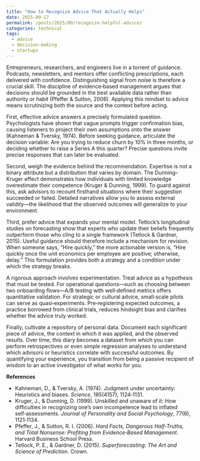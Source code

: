 ```yaml
---
title: "How to Recognize Advice That Actually Helps"
date: 2025-09-17
permalink: /posts/2025/09/recognize-helpful-advice/
categories: technical
tags:
  - advice
  - decision-making
  - startups
---
```


Entrepreneurs, researchers, and engineers live in a torrent of guidance. Podcasts, newsletters, and mentors offer conflicting prescriptions, each delivered with confidence. Distinguishing signal from noise is therefore a crucial skill. The discipline of evidence‑based management argues that decisions should be grounded in the best available data rather than authority or habit (Pfeffer & Sutton, 2006). Applying this mindset to advice means scrutinizing both the source and the context before acting.

First, effective advice answers a precisely formulated question. Psychologists have shown that vague prompts trigger confirmation bias, causing listeners to project their own assumptions onto the answer (Kahneman & Tversky, 1974). Before seeking guidance, articulate the decision variable: Are you trying to reduce churn by 10% in three months, or deciding whether to raise a Series A this quarter? Precise questions invite precise responses that can later be evaluated.

Second, weigh the evidence behind the recommendation. Expertise is not a binary attribute but a distribution that varies by domain. The Dunning–Kruger effect demonstrates how individuals with limited knowledge overestimate their competence (Kruger & Dunning, 1999). To guard against this, ask advisors to recount firsthand situations where their suggestion succeeded or failed. Detailed narratives allow you to assess external validity—the likelihood that the observed outcomes will generalize to your environment.

Third, prefer advice that expands your mental model. Tetlock’s longitudinal studies on forecasting show that experts who update their beliefs frequently outperform those who cling to a single framework (Tetlock & Gardner, 2015). Useful guidance should therefore include a mechanism for revision. When someone says, “Hire quickly,” the more actionable version is, “Hire quickly once the unit economics per employee are positive; otherwise, delay.” This formulation provides both a strategy and a condition under which the strategy breaks.

A rigorous approach involves experimentation. Treat advice as a hypothesis that must be tested. For operational questions—such as choosing between two onboarding flows—A/B testing with well‑defined metrics offers quantitative validation. For strategic or cultural advice, small‑scale pilots can serve as quasi‑experiments. Pre‑registering expected outcomes, a practice borrowed from clinical trials, reduces hindsight bias and clarifies whether the advice truly worked.

Finally, cultivate a repository of personal data. Document each significant piece of advice, the context in which it was applied, and the observed results. Over time, this diary becomes a dataset from which you can perform retrospectives or even simple regression analyses to understand which advisors or heuristics correlate with successful outcomes. By quantifying your experience, you transition from being a passive recipient of wisdom to an active investigator of what works for you.

**References**

- Kahneman, D., & Tversky, A. (1974). Judgment under uncertainty: Heuristics and biases. *Science*, 185(4157), 1124‑1131.
- Kruger, J., & Dunning, D. (1999). Unskilled and unaware of it: How difficulties in recognizing one’s own incompetence lead to inflated self‑assessments. *Journal of Personality and Social Psychology*, 77(6), 1121‑1134.
- Pfeffer, J., & Sutton, R. I. (2006). *Hard Facts, Dangerous Half‑Truths, and Total Nonsense: Profiting from Evidence‑Based Management*. Harvard Business School Press.
- Tetlock, P. E., & Gardner, D. (2015). *Superforecasting: The Art and Science of Prediction*. Crown.
